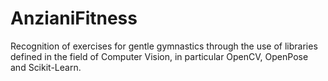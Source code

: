 # AnzianiFitness
Recognition of exercises for gentle gymnastics through the use of libraries defined in the field of Computer Vision, in particular OpenCV, OpenPose and Scikit-Learn.
